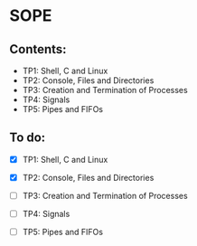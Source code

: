 # SOPE

## Contents:
  - TP1: Shell, C and Linux
  - TP2: Console, Files and Directories
  - TP3: Creation and Termination of Processes
  - TP4: Signals
  - TP5: Pipes and FIFOs



## To do:
  - [x] TP1: Shell, C and Linux
  - [x] TP2: Console, Files and Directories
  - [ ] TP3: Creation and Termination of Processes
  - [ ] TP4: Signals
  - [ ] TP5: Pipes and FIFOs

